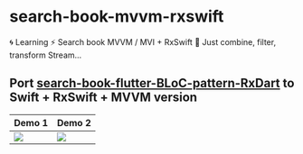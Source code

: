 # search-book-mvvm-rxswift
:cyclone: Learning :zap: Search book MVVM / MVI + RxSwift :cherry_blossom: Just combine, filter, transform Stream...

## Port [search-book-flutter-BLoC-pattern-RxDart](https://github.com/hoc081098/search-book-flutter-BLoC-pattern-RxDart.git) to Swift + RxSwift + MVVM version

| Demo 1  | Demo 2 |
| ------------- | ------------- |
| <img src="https://github.com/hoc081098/hoc081098.github.io/blob/master/demo1.gif?raw=true" heigth=360>  | <img src="https://github.com/hoc081098/hoc081098.github.io/blob/master/demo2.gif?raw=true" heigth=360>  |
